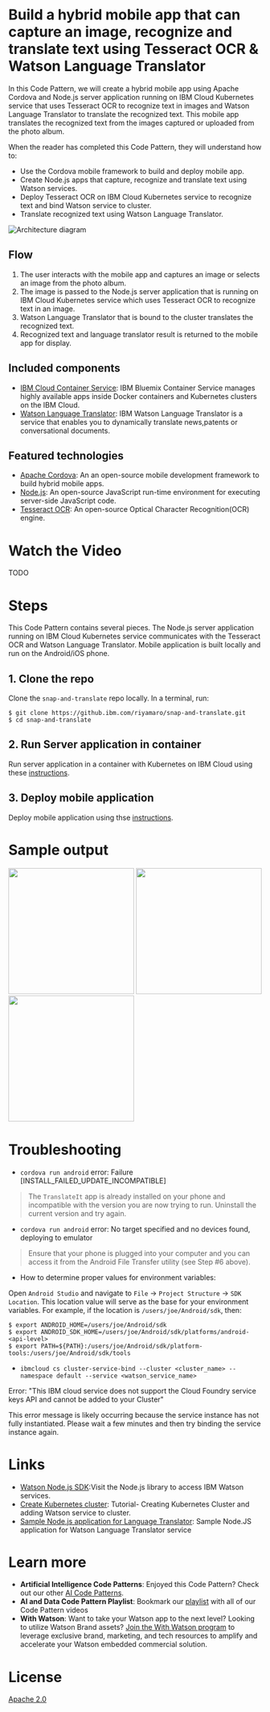 # Build a hybrid mobile app that can capture an image, recognize and translate text using Tesseract OCR & Watson Language Translator

In this Code Pattern, we will create a hybrid mobile app using Apache Cordova and Node.js server application running on IBM Cloud Kubernetes service that uses Tesseract OCR to recognize text in images and Watson Language Translator to translate the recognized text. This mobile app translates the recognized text from the images captured or uploaded from the photo album.

When the reader has completed this Code Pattern, they will understand how to:

* Use the Cordova mobile framework to build and deploy mobile app.
* Create Node.js apps that capture, recognize and translate text using Watson services.
* Deploy Tesseract OCR on IBM Cloud Kubernetes service to recognize text and bind Watson service to cluster.
* Translate recognized text using Watson Language Translator.

![Architecture diagram](doc/source/images/architecture.png)

## Flow
1. The user interacts with the mobile app and captures an image or selects an image from the photo album.
2. The image is passed to the Node.js server application that is running on IBM Cloud Kubernetes service which uses Tesseract OCR to recognize text in an image.
3. Watson Language Translator that is bound to the cluster translates the recognized text.
4. Recognized text and language translator result is returned to the mobile app for display.

## Included components
* [IBM Cloud Container Service](https://console.bluemix.net/docs/containers/container_index.html): IBM Bluemix Container Service manages highly available apps inside Docker containers and Kubernetes clusters on the IBM Cloud.
* [Watson Language Translator](https://www.ibm.com/watson/services/language-translator/): IBM Watson Language Translator is a service that enables you to dynamically translate news,patents or conversational documents.

## Featured technologies
* [Apache Cordova](https://cordova.apache.org/): An an open-source mobile development framework to build hybrid mobile apps.
* [Node.js](https://nodejs.org/): An open-source JavaScript run-time environment for executing server-side JavaScript code.
* [Tesseract OCR](https://nodejs.org/): An open-source Optical Character Recognition(OCR) engine.

# Watch the Video

TODO

# Steps

This Code Pattern contains several pieces. The Node.js server application running on IBM Cloud Kubernetes service communicates with the Tesseract OCR and Watson Language Translator. Mobile application is built locally and run on the Android/iOS phone.

## 1. Clone the repo

Clone the `snap-and-translate` repo locally. In a terminal, run:

```
$ git clone https://github.ibm.com/riyamaro/snap-and-translate.git
$ cd snap-and-translate
```

## 2. Run Server application in container

Run server application in a container with Kubernetes on IBM Cloud using these [instructions](doc/source/Container.md).

## 3. Deploy mobile application

Deploy mobile application using thse [instructions](doc/source/Mobileapp.md).

# Sample output

<img src="doc/source/images/output1.PNG" width="250">  <img src="doc/source/images/output2.PNG" width="250">
<img src="doc/source/images/output3.PNG" width="250">

# Troubleshooting

* `cordova run android` error: Failure [INSTALL_FAILED_UPDATE_INCOMPATIBLE]

> The `TranslateIt` app is already installed on your phone and incompatible with the version you are now trying to run. Uninstall the current version and try again.

* `cordova run android` error: No target specified and no devices found, deploying to emulator

> Ensure that your phone is plugged into your computer and you can access it from the Android File Transfer utility (see Step #6 above).

* How to determine proper values for environment variables:

Open `Android Studio` and navigate to `File` -> `Project Structure` -> `SDK
Location`. This location value will serve as the base for your environment variables. For example, if the location is `/users/joe/Android/sdk`, then:

```
$ export ANDROID_HOME=/users/joe/Android/sdk
$ export ANDROID_SDK_HOME=/users/joe/Android/sdk/platforms/android-<api-level>
$ export PATH=${PATH}:/users/joe/Android/sdk/platform-tools:/users/joe/Android/sdk/tools
```

* `ibmcloud cs cluster-service-bind --cluster <cluster_name> --namespace default --service <watson_service_name>`

Error: "This IBM cloud service does not support the Cloud Foundry service keys API and cannot be added to your Cluster"

This error message is likely occurring because the service instance has not fully instantiated. Please wait a few minutes and then try binding the service instance again.

# Links

* [Watson Node.js SDK](https://github.com/watson-developer-cloud/node-sdk):Visit the Node.js library to access IBM Watson services.
* [Create Kubernetes cluster](https://console.bluemix.net/docs/containers/cs_tutorials.html#objectives): Tutorial- Creating Kubernetes Cluster and adding Watson service to cluster.
* [Sample Node.js application for Language Translator](https://github.com/watson-developer-cloud/language-translator-nodejs): Sample Node.JS application for Watson Language Translator service

# Learn more

* **Artificial Intelligence Code Patterns**: Enjoyed this Code Pattern? Check out our other [AI Code Patterns](https://developer.ibm.com/code/technologies/artificial-intelligence/).
* **AI and Data Code Pattern Playlist**: Bookmark our [playlist](https://www.youtube.com/playlist?list=PLzUbsvIyrNfknNewObx5N7uGZ5FKH0Fde) with all of our Code Pattern videos
* **With Watson**: Want to take your Watson app to the next level? Looking to utilize Watson Brand assets? [Join the With Watson program](https://www.ibm.com/watson/with-watson/) to leverage exclusive brand, marketing, and tech resources to amplify and accelerate your Watson embedded commercial solution.

# License
[Apache 2.0](LICENSE)
